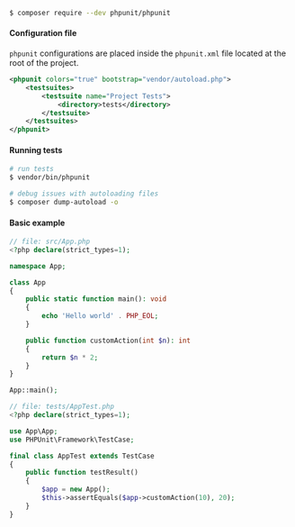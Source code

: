 
```bash
$ composer require --dev phpunit/phpunit
```


#### Configuration file

`phpunit` configurations are placed inside the `phpunit.xml` file located at the root of the project.

```xml
<phpunit colors="true" bootstrap="vendor/autoload.php">
    <testsuites>
        <testsuite name="Project Tests">
            <directory>tests</directory>
        </testsuite>
    </testsuites>
</phpunit>
```


#### Running tests

```bash
# run tests
$ vendor/bin/phpunit

# debug issues with autoloading files
$ composer dump-autoload -o
```


#### Basic example

```php
// file: src/App.php
<?php declare(strict_types=1);

namespace App;

class App
{
    public static function main(): void
    {
        echo 'Hello world' . PHP_EOL;
    }

    public function customAction(int $n): int
    {
        return $n * 2;
    }
}

App::main();
```

```php
// file: tests/AppTest.php
<?php declare(strict_types=1);

use App\App;
use PHPUnit\Framework\TestCase;

final class AppTest extends TestCase
{
    public function testResult()
    {
        $app = new App();
        $this->assertEquals($app->customAction(10), 20);
    }
}

```